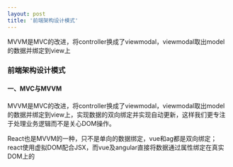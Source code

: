 ```yaml
---
layout: post
title: '前端架构设计模式'
---
```

MVVM是MVC的改进，将controller换成了viewmodal，viewmodal取出model的数据并绑定到view上
<!--break-->

### 前端架构设计模式

#### 一、MVC与MVVM

MVVM是MVC的改进，将controller换成了viewmodal，viewmodal取出model的数据并绑定到view上，实现数据的双向绑定并实现自动更新，这样我们更专注于处理业务逻辑而不是关心DOM操作。

React也是MVVM的一种，只不是单向的数据绑定，vue和ag都是双向绑定；react使用虚拟DOM配合JSX，而vue及angular直接将数据通过属性绑定在真实DOM上的

